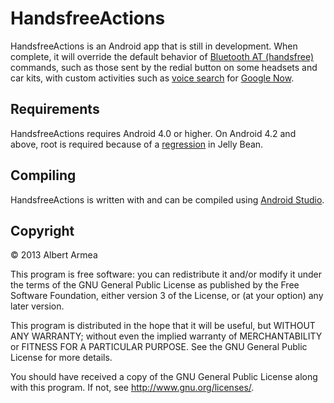 HandsfreeActions
================

HandsfreeActions is an Android app that is still in development. When
complete, it will override the default behavior of
[Bluetooth AT (handsfree)][handsfree] commands, such as those sent by the
redial button on some headsets and car kits, with custom activities such as
[voice search][voice] for [Google Now][gnow].

[handsfree]: http://en.wikipedia.org/wiki/Bluetooth_profile#Hands-Free_Profile_.28HFP.29
[gnow]: http://www.google.com/landing/now/
[voice]: http://www.google.com/insidesearch/features/voicesearch/index-chrome.html

Requirements
------------

HandsfreeActions requires Android 4.0 or higher. On Android 4.2 and above,
root is required because of a [regression][regression] in Jelly Bean.

[regression]: http://stackoverflow.com/questions/11461650/read-logs-permission-on-jelly-bean-api-16

Compiling
---------

HandsfreeActions is written with and can be compiled using
[Android Studio][studio].

[studio]: http://developer.android.com/sdk/installing/studio.html

Copyright
---------

© 2013 Albert Armea

This program is free software: you can redistribute it and/or modify it under
the terms of the GNU General Public License as published by the Free Software
Foundation, either version 3 of the License, or (at your option) any later
version.

This program is distributed in the hope that it will be useful, but WITHOUT
ANY WARRANTY; without even the implied warranty of MERCHANTABILITY or FITNESS
FOR A PARTICULAR PURPOSE.  See the GNU General Public License for more
details.

You should have received a copy of the GNU General Public License along with
this program.  If not, see <http://www.gnu.org/licenses/>.
